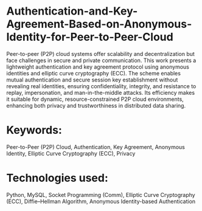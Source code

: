 # Authentication-and-Key-Agreement-Based-on-Anonymous-Identity-for-Peer-to-Peer-Cloud
Peer-to-peer (P2P) cloud systems offer scalability and decentralization but face
challenges in secure and private communication. This work presents a
lightweight authentication and key agreement protocol using anonymous
identities and elliptic curve cryptography (ECC). The scheme enables mutual
authentication and secure session key establishment without revealing real
identities, ensuring confidentiality, integrity, and resistance to replay,
impersonation, and man-in-the-middle attacks. Its efficiency makes it suitable
for dynamic, resource-constrained P2P cloud environments, enhancing both
privacy and trustworthiness in distributed data sharing.

# Keywords:
Peer-to-Peer (P2P) Cloud, Authentication, Key Agreement, Anonymous
Identity, Elliptic Curve Cryptography (ECC), Privacy

# Technologies used:
Python, MySQL, Socket Programming (Comm), Elliptic Curve Cryptography
(ECC), Diffie–Hellman Algorithm, Anonymous Identity-based Authentication
